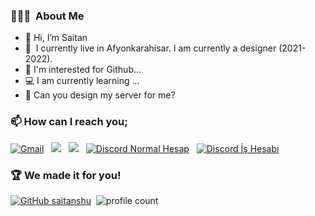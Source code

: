 ### 👨🏻‍💻 &nbsp;About Me
- 👋 Hi, I’m Saitan
- 🎨 &nbsp;I currently live in Afyonkarahisar. I am currently a designer (2021-2022).
- 👀 I'm interested for Github...
- 💻 I am currently learning ...
- 💞️ Can you design my server for me?

### 📫 How can I reach you;
<a href="mailto:saitaniletisimm@icloud.com"><img alt="Gmail" src="https://img.shields.io/badge/Gmail-D14836?style=flat&logo=Gmail&logoColor=white" /></a> &nbsp;
<a href="https://instagram.com/saitan10line"><img src="https://img.shields.io/badge/@saitan10line-E4405F?style=flat&logo=Instagram&logoColor=white"/></a> &nbsp;
<a href="https://twitter.com/saitan10line"><img src="https://img.shields.io/badge/@saitan10line-E4405F?style=flat&logo=Twitter&logoColor=white"/></a> &nbsp;
<a href="https://discord.com/users/761557941069152267"><img alt="Discord Normal Hesap" src="https://img.shields.io/badge/Discord-2f3236?style=flat&logo=discord&logoColor=blue" /></a> &nbsp;
<a href="https://discord.com/users/817335518526177330"><img alt="Discord İş Hesabı" src="https://img.shields.io/badge/Discord-2f3236?style=flat&logo=discord&logoColor=blue" /></a> &nbsp;

### 🏆 We made it for you!
[![GitHub saitanshu](https://img.shields.io/github/followers/saitanshu?label=follow&style=social)](https://github.com/saitanshu)&nbsp;
![profile count](https://komarev.com/ghpvc/?username=saitanshu&color=red)&nbsp;

